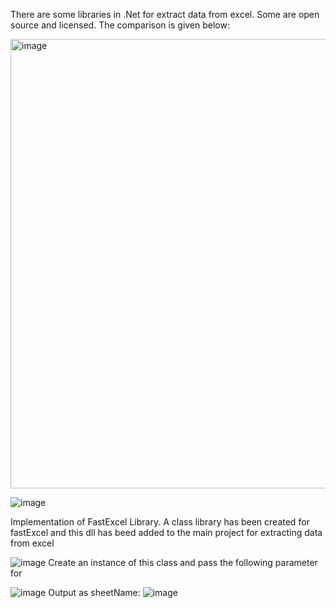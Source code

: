 There are some libraries in .Net for extract data from excel. Some are open source and licensed.
The comparison is given below:

<img width="719" alt="image" src="https://github.com/talukderroni13039/ExtractExcelToJson/assets/28187435/80dd0dc3-539f-4873-a6be-54bc2f997dc5">

![image](https://github.com/talukderroni13039/ExtractExcelToJson/assets/28187435/b7f17e69-4066-4a7a-9d88-439c6c257d0c)

Implementation of FastExcel Library.
A class library has been created for fastExcel and this dll has beed added to the main project for extracting data from excel

![image](https://github.com/talukderroni13039/ExtractExcelToJson/assets/28187435/628706c4-8fdd-45f2-9711-9114a1934ff9)
Create an instance of this class and pass the following parameter for 



![image](https://github.com/talukderroni13039/ExtractExcelToJson/assets/28187435/9952542a-ea7c-45f8-9a2e-816389016618)
Output as sheetName:
![image](https://github.com/talukderroni13039/ExtractExcelToJson/assets/28187435/22701e95-3a3b-4b6c-a23f-0f6795a488ef)
